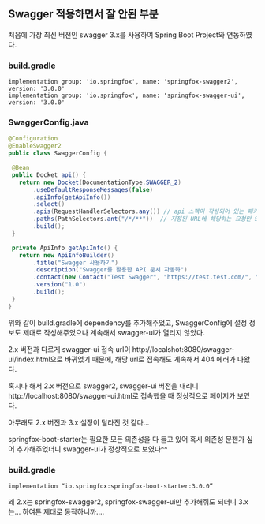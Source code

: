 ## Swagger 적용하면서 잘 안된 부분

처음에 가장 최신 버전인 swagger 3.x를 사용하여 Spring Boot Project와 연동하였다.

### build.gradle
```
implementation group: 'io.springfox', name: 'springfox-swagger2', version: '3.0.0'
implementation group: 'io.springfox', name: 'springfox-swagger-ui', version: '3.0.0'
```

### SwaggerConfig.java
```java
@Configuration
@EnableSwagger2
public class SwaggerConfig {

 @Bean
 public Docket api() {
   return new Docket(DocumentationType.SWAGGER_2)
       .useDefaultResponseMessages(false)
       .apiInfo(getApiInfo())
       .select()
       .apis(RequestHandlerSelectors.any()) // api 스펙이 작성되어 있는 패키지를 지정한다.
       .paths(PathSelectors.ant("/*/**"))  // 지정된 URL에 해당하는 요청만 SWAGGER로 만든다
       .build();
 }

 private ApiInfo getApiInfo() {
   return new ApiInfoBuilder()
       .title("Swagger 사용하기")
       .description("Swagger를 활용한 API 문서 자동화")
       .contact(new Contact("Test Swagger", "https://test.test.com/", "test@gmail.com"))
       .version("1.0")
       .build();
 }
}
```

위와 같이 build.gradle에 dependency를 추가해주었고, SwaggerConfig에 설정 정보도 제대로 작성해주었으나 계속해서 swagger-ui가 열리지 않았다.

2.x 버전과 다르게 swagger-ui 접속 url이 http://localshot:8080/swagger-ui/index.html으로 바뀌었기 때문에, 해당 url로 접속해도 계속해서 404 에러가 나왔다.

혹시나 해서 2.x 버전으로 swagger2, swagger-ui 버전을 내리니 http://localhost:8080/swagger-ui.html로 접속했을 때 정상적으로 페이지가 보였다.

아무래도 2.x 버전과 3.x 설정이 달라진 것 같다…

springfox-boot-starter는 필요한 모든 의존성을 다 들고 있어 혹시 의존성 문젠가 싶어 추가해주었더니 swagger-ui가 정상적으로 보였다^^


### build.gradle
```
implementation “io.springfox:springfox-boot-starter:3.0.0”
```

왜 2.x는 springfox-swagger2, springfox-swagger-ui만 추가해줘도 되더니 3.x는…
하여튼 제대로 동작하니까....
